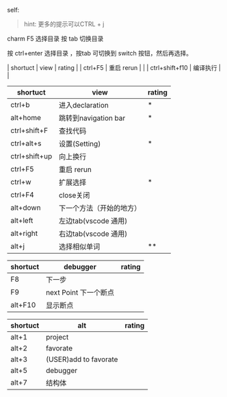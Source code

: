 
self:

> hint:
    更多的提示可以CTRL + j 


charm F5 选择目录  按 tab 切换目录

按 ctrl+enter 选择目录 ，按tab 可切换到 switch 按钮，然后再选择。

| shortuct      | view                     | rating |
| ctrl+F5       | 重启 rerun               |        |
| ctrl+shift+f10       | 编译执行               |        |

| shortuct      | view                     | rating |
| ------------- | ------------------------ | ------ |
| ctrl+b      | 进入declaration     | *      |
| alt+home      | 跳转到navigation bar     | *      |
| ctrl+shift+F  | 查找代码                 |        |
| ctrl+alt+s    | 设置(Setting)            | *      |
| ctrl+shift+up | 向上换行                 |        |
| ctrl+F5       | 重启 rerun               |        |
| ctrl+w        | 扩展选择                 | *      |
| ctrl+F4       | close关闭                |        |
| alt+down      | 下一个方法（开始的地方） |        |
| alt+left      | 左边tab(vscode 通用)     |        |
| alt+right     | 右边tab(vscode 通用)     |        |
| alt+j         | 选择相似单词             | **     |

  
   



| shortuct | debugger              | rating |
| -------- | --------------------- | ------ |
| F8       | 下一步                |        |
| F9       | next Point 下一个断点 |        |
| alt+F10  | 显示断点              |        |


| shortuct | alt                   | rating |
| -------- | --------------------- | ------ |
| alt+1    | project               |        |
| alt+2    | favorate              |        |
| alt+3    | (USER)add to favorate |        |
| alt+5    | debugger              |        |
| alt+7    | 结构体                |        |
